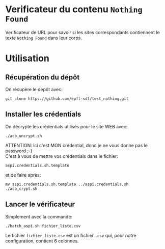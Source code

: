 # Verificateur du contenu `Nothing Found`
Verificateur de URL pour savoir si les sites correspondants contiennent le texte `Nothing Found` dans leur corps.

# Utilisation

## Récupération du dépôt
On récupère le dépôt avec:
```
git clone https://github.com/epfl-sdf/test_nothing.git
```

## Installer les crédentials
On décrypte les crédentials utilisés pour le site WEB avec:
```
./acb_uncrypt.sh
```
ATTENTION: ici c'est MON crédential, donc je ne vous donne pas le password ;-)<br>
C'est à vous de mettre vos crédentials dans le fichier:

```
aspi.credentials.sh.template
```
et de faire après:

```
mv aspi.credentials.sh.template ../aspi.credentials.sh
./acb_crypt.sh
```

## Lancer le vérificateur
Simplement avec la commande:
```
./batch_aspi.sh fichier_liste.csv
```

Le fichier `fichier_liste.csv` est un fichier `.csv` qui, pour notre configuration, contient 6 colonnes.
